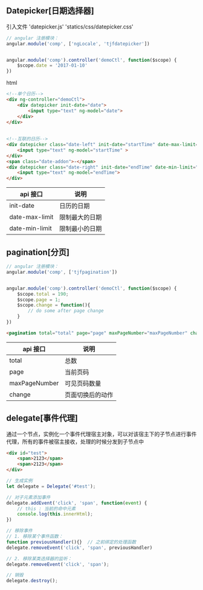 Datepicker[日期选择器]
---
引入文件
'datepicker.js'
'statics/css/datepicker.css'
```js
// angular 注册模块：
angular.module('comp', ['ngLocale', 'tjfdatepicker'])


angular.module('comp').controller('demoCtl', function($scope) {
    $scope.date = '2017-01-10'
})
```

html
```html
<!--单个日历-->
<div ng-controller="demoCtl">
    <div datepicker init-date="date">
        <input type="text" ng-model="date">
    </div>
</div>
    
    
<!--互联的日历-->
<div datepicker class="date-left" init-date="startTime" date-max-limit="endTime">
    <input type="text" ng-model="startTime" >
</div>
<span class="date-addon">-</span>
<div datepicker class="date-right" init-date="endTime" date-min-limit="startTime">
    <input type="text" ng-model="endTime">
</div>
```

api 接口 | 说明
---|---
init-date | 日历的日期
date-max-limit | 限制最大的日期
date-min-limit | 限制最小的日期



pagination[分页]
---
```js
// angular 注册模块：
angular.module('comp', ['tjfpagination'])


angular.module('comp').controller('demoCtl', function($scope) {
    $scope.total = 190;
    $scope.page = 1;
    $scope.change = function(){
        // do some after page change 
    }
})
```

```html
<pagination total="total" page="page" maxPageNumber="maxPageNumber" changed="onPageChange()"></pagination>
```


api 接口 | 说明
---|---
total | 总数
page | 当前页码
maxPageNumber | 可见页码数量
change | 页面切换后的动作


delegate[事件代理]
---
通过一个节点，实例化一个事件代理宿主对象，可以对该宿主下的子节点进行事件代理，所有的事件被宿主接收，处理的时候分发到子节点中

```html
<div id="test">
    <span>2123</span>
    <span>2123</span>
</div>

```

```js
// 生成实例
let delegate = Delegate('#test');

// 对子元素添加事件
delegate.addEvent('click', 'span', function(event) {
    // this : 当前的命中元素
    console.log(this.innerHtml);
})

// 移除事件
// 1. 移除某个事件函数：
function previousHandler(){}  // 之前绑定的处理函数
delegate.removeEvent('click', 'span', previousHandler)

// 2. 移除某类选择器的监听：
delegate.removeEvent('click', 'span');

// 销毁
delegate.destroy();
```
